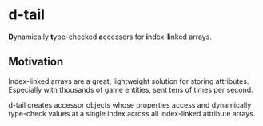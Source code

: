 # d-tail
**D**ynamically **t**ype-checked **a**ccessors for **i**ndex-**l**inked arrays.

## Motivation
Index-linked arrays are a great, lightweight solution for storing attributes. Especially with thousands of game entities, sent tens of times per second.

d-tail creates accessor objects whose properties access and dynamically type-check values at a single index across all index-linked attribute arrays.
